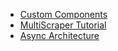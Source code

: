 - [Custom Components](custom_components.md)
- [MultiScraper Tutorial](multi_scraper.md)
- [Async Architecture](./async_architecture.md)